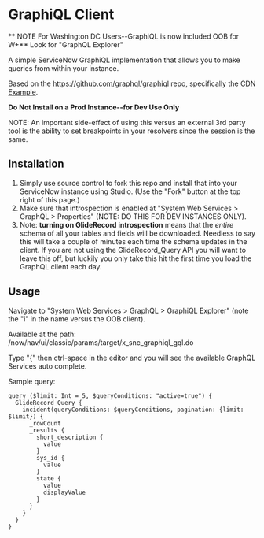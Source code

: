 # GraphiQL Client
** NOTE For Washington DC Users--GraphiQL is now included OOB for W+** Look for "GraphQL Explorer"

A simple ServiceNow GraphiQL implementation that allows you to make queries from within your instance.

Based on the https://github.com/graphql/graphiql repo, specifically the [CDN Example](https://github.com/graphql/graphiql/tree/main/examples/graphiql-cdn).

**Do Not Install on a Prod Instance--for Dev Use Only**

NOTE: An important side-effect of using this versus an external 3rd party tool is the ability to set breakpoints in your resolvers since the session is the same.

## Installation
1. Simply use source control to fork this repo and install that into your ServiceNow instance using Studio. (Use the "Fork" button at the top right of this page.)
2. Make sure that introspection is enabled at "System Web Services > GraphQL > Properties" (NOTE: DO THIS FOR DEV INSTANCES ONLY).  
3. Note: **turning on GlideRecord introspection** means that the *entire* schema of all your tables and fields will be downloaded. Needless to say this will take a couple of minutes each time the schema updates in the client.  If you are not using the GlideRecord_Query API you will want to leave this off, but luckily you only take this hit the first time you load the GraphQL client each day.

## Usage
Navigate to "System Web Services > GraphQL > GraphiQL Explorer" (note the "i" in the name versus the OOB client).

Available at the path:
/now/nav/ui/classic/params/target/x_snc_graphiql_gql.do

Type "{" then ctrl-space in the editor and you will see the available GraphQL Services auto complete.

Sample query:

```
query ($limit: Int = 5, $queryConditions: "active=true") {
  GlideRecord_Query {
    incident(queryConditions: $queryConditions, pagination: {limit: $limit}) {
      _rowCount
      _results {
        short_description {
          value
        }
        sys_id {
          value
        }
        state {
          value
          displayValue
        }
      }
    }
  }
}
```
